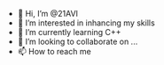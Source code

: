 - 👋 Hi, I’m @21AVI
- 👀 I’m interested in inhancing my skills
- 🌱 I’m currently learning C++
- 💞️ I’m looking to collaborate on ...
- 📫 How to reach me 

<!---
21AVI/21AVI is a ✨ special ✨ repository because its `README.md` (this file) appears on your GitHub profile.
You can click the Preview link to take a look at your changes.
--->
